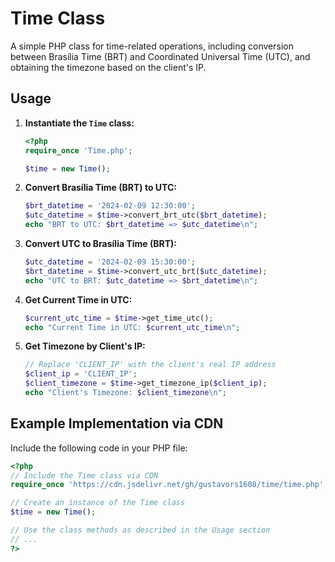# Time Class

A simple PHP class for time-related operations, including conversion between Brasília Time (BRT) and Coordinated Universal Time (UTC), and obtaining the timezone based on the client's IP.

## Usage

1. **Instantiate the `Time` class:**

    ```php
    <?php
    require_once 'Time.php';

    $time = new Time();
    ```
   
2. **Convert Brasília Time (BRT) to UTC:**

    ```php
    $brt_datetime = '2024-02-09 12:30:00';
    $utc_datetime = $time->convert_brt_utc($brt_datetime);
    echo "BRT to UTC: $brt_datetime => $utc_datetime\n";
    ```

3. **Convert UTC to Brasília Time (BRT):**

    ```php
    $utc_datetime = '2024-02-09 15:30:00';
    $brt_datetime = $time->convert_utc_brt($utc_datetime);
    echo "UTC to BRT: $utc_datetime => $brt_datetime\n";
    ```

4. **Get Current Time in UTC:**

    ```php
    $current_utc_time = $time->get_time_utc();
    echo "Current Time in UTC: $current_utc_time\n";
    ```

5. **Get Timezone by Client's IP:**

    ```php
    // Replace 'CLIENT_IP' with the client's real IP address
    $client_ip = 'CLIENT_IP';
    $client_timezone = $time->get_timezone_ip($client_ip);
    echo "Client's Timezone: $client_timezone\n";
    ```

## Example Implementation via CDN

Include the following code in your PHP file:

```php
<?php
// Include the Time class via CDN
require_once 'https://cdn.jsdelivr.net/gh/gustavors1608/time/time.php';

// Create an instance of the Time class
$time = new Time();

// Use the class methods as described in the Usage section
// ...
?>
```


